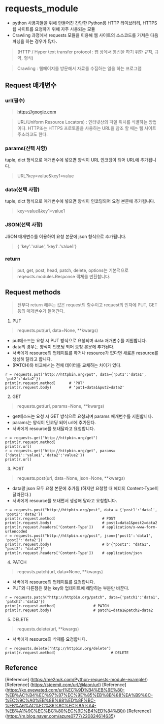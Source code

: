 # requests_module
- python 사용자들을 위해 만들어진 간단한 Python용 HTTP 라이브러리, HTTPS 웹 사이트를 요청하기 위해 자주 사용되는 모듈
- Crawling 과정에서 requests 모듈을 이용해 웹 사이트의 소스코드를 가져온 다음 파싱을 하는 경우가 많다.
> (HTTP / Hyper text transfer protocol : 웹 상에서 통신을 하기 위한 규칙, 규약, 형식)

> Crawling : 웹페이지를 방문해서 자료를 수집하는 일을 하는 프로그램

## Request 매개변수

### url(필수)
> https://google.com

> URL(Uniform Resource Locators) : 인터넷상의 파일 위치를 식별하는 방법이다. HTTP또는 HTTPS 프로토콜을 사용하는 URL을 참조 할 때는 웹 사이트 주소라고도 한다.

### params(선택 사항)
tuple, dict 형식으로 매개변수에 넣으면 양식이 URL 인코딩이 되어 URL에 추가됩니다.
> URL?key=value&key1=value
### data(선택 사항)
tuple, dict 형식으로 매개변수에 넣으면 양식이 인코딩되어 요청 본문에 추가됩니다.
> key=value&key1=value1
### JSON(선택 사항)
JSON 매개변수를 이용하여 요청 본문에 json 형식으로 추가됩니다.
> { 'key':'value', 'key1':'value1'}
### return
> put, get, post, head, patch, delete, options는 기본적으로 reqeusts.modules.Response 객체를 반환합니다.

## Request methods
> 전부다 return 해주는 값은 request의 함수이고 request의 인자에 PUT, GET등의 매개변수가 들어간다.
1. PUT
> requests.put(url, data=None, **kwargs)
- put메소드는 요청 시 PUT 방식으로 요청되며 data 매개변수를 지원합니다.
- data의 경우는 양식이 인코딩 되어 요청 본문에 추가된다.
- 서버에게 resource의 업데이트를 하거나 resource가 없다면 새로운 resource를 생성해 달라고 합니다.
- (PATCH)와 비교해서는 전체 데이터를 교체하는 차이가 있다.
```
r = requests.put("http://httpbin.org/put", data={'put1':'data1', 'put2':'data2'})
print(r.request.method)      # 'PUT'
print(r.request.body)        # 'put1=data1&put2=data2'
```

2. GET
> requests.get(url, params=None, **kwargs)
- get메소드는 요청 시 GET 방식으로 요청되며 params 매개변수를 지원합니다.
- params는 양식이 인코딩 되어 url에 추가된다.
- 서버에게 resource를 보내달라고 요청합니다.
```
r = requests.get("http://httpbin.org/get")
print(r.request.method)
print(r.url)
r = requests.get("http://httpbin.org/get", params={'data1':'value1','data2':'value2'})
print(r.url)
```
3. POST
> requests.post(url, data=None, json=None, **kwargs)
- data랑 json 모두 요청 본문에 추가됨 (하지만 요청할 때 헤더의 Content-Type이 달라진다.)
- 서버에게 resource를 보내면서 생성해 달라고 요청합니다.
```
r = requests.post("http://httpbin.org/post", data = {'post1':'data1', 'post2':'data2'})
print(r.request.method)                     # POST
print(r.request.body)                       # post1=data1&post2=data2
print(r.request.headers['Content-Type'])    # application/x-www-form-urlencoded
r = requests.post("http://httpbin.org/post", json={'post1':'data1', 'post2':'data2'})
print(r.request.body)                       # b'{"post1": "data1", "post2": "data2"}'
print(r.request.headers['Content-Type'])    # application/json
```

4. PATCH
> reqeusts.patch(url, data=None, **kwargs)
- 서버에게 resource의 업데이트를 요청합니다.
- PUT와 다른점은 찾는 key와 업데이트에 해당하는 부분만 바꾼다.
```
r = requests.patch("http://httpbin.org/patch", data={'patch1':'data1', 'patch2':'data2'})
print(r.request.method)                 # PATCH
print(r.request.body)                   # patch1=data1&patch2=data2
```

5. DELETE
> requests.delete(url, **kwargs)
- 서버에게 resource의 삭제를 요청합니다.
```
r = reqeusts.delete("http://httpbin.org/delete")
print(r.request.method)                         # DELETE
```




## Reference
[Reference] (https://me2nuk.com/Python-requests-module-example/)
[Reference] (https://steemit.com/url/@laon/url)
[Reference] (https://ko.eyewated.com/url%EC%9D%B4%EB%9E%80-%EB%AC%B4%EC%97%87%EC%9E%85%EB%8B%88%EA%B9%8C-%EC%9C%A0%EB%8B%88%ED%8F%BC-%EB%A6%AC%EC%86%8C%EC%8A%A4-%EB%A1%9C%EC%BC%80%EC%9D%B4%ED%84%B0/)
[Reference] (https://m.blog.naver.com/azure0777/220824614635)
